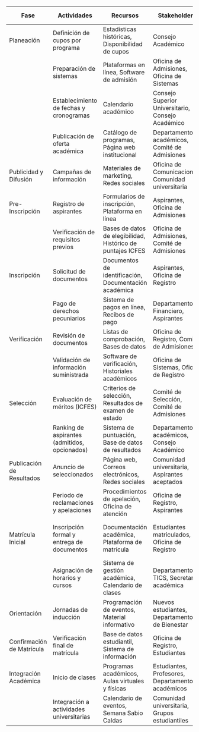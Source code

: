 | Fase                      | Actividades                                   | Recursos                                                    | Stakeholders                                       | Punto de Control                                      |
|---------------------------|-----------------------------------------------|-------------------------------------------------------------|----------------------------------------------------|-------------------------------------------------------|
| Planeación                | Definición de cupos por programa              | Estadísticas históricas, Disponibilidad de cupos            | Consejo Académico                                  | Aprobación y publicación de cupos                     |
|                           | Preparación de sistemas                       | Plataformas en línea, Software de admisión                  | Oficina de Admisiones, Oficina de Sistemas         | Pruebas y funcionamiento del sistema                  |
|                           | Establecimiento de fechas y cronogramas       | Calendario académico                                        | Consejo Superior Universitario, Consejo Académico  | Publicación del calendario académico                  |
|                           | Publicación de oferta académica               | Catálogo de programas, Página web institucional             | Departamentos académicos, Comité de Admisiones     | Actualización y disponibilidad de la oferta académica |
| Publicidad y Difusión     | Campañas de información                       | Materiales de marketing, Redes sociales                     | Oficina de Comunicaciones, Comunidad universitaria | Cobertura y alcance de la campaña                     |
| Pre-Inscripción           | Registro de aspirantes                        | Formularios de inscripción, Plataforma en línea             | Aspirantes, Oficina de Admisiones                  | Registro completo de aspirantes                       |
|                           | Verificación de requisitos previos            | Bases de datos de elegibilidad, Histórico de puntajes ICFES | Oficina de Admisiones, Comité de Admisiones        | Cumplimiento de criterios de admisión                 |
| Inscripción               | Solicitud de documentos                       | Documentos de identificación, Documentación académica       | Aspirantes, Oficina de Registro                    | Completa recepción de documentos                      |
|                           | Pago de derechos pecuniarios                  | Sistema de pagos en línea, Recibos de pago                  | Departamento Financiero, Aspirantes                | Confirmación de pago                                  |
| Verificación              | Revisión de documentos                        | Listas de comprobación, Bases de datos                      | Oficina de Registro, Comité de Admisiones          | Verificación de documentación                         |
|                           | Validación de información suministrada        | Software de verificación, Historiales académicos            | Oficina de Sistemas, Oficina de Registro           | Integridad y exactitud de datos                       |
| Selección                 | Evaluación de méritos (ICFES)                 | Criterios de selección, Resultados de examen de estado      | Comité de Selección, Comité de Admisiones          | Lista de admitidos                                    |
|                           | Ranking de aspirantes (admitidos, opcionados) | Sistema de puntuación, Base de datos de resultados          | Departamentos académicos, Consejo Académico        | Publicación de resultados y listas de espera          |
| Publicación de Resultados | Anuncio de seleccionados                      | Página web, Correos electrónicos, Redes sociales            | Comunidad universitaria, Aspirantes aceptados      | Publicación oficial y notificación a aspirantes       |
|                           | Periodo de reclamaciones y apelaciones        | Procedimientos de apelación, Oficina de atención            | Oficina de Registro, Aspirantes                    | Resolución de reclamaciones                           |
| Matrícula Inicial         | Inscripción formal y entrega de documentos    | Documentación académica, Plataforma de matrícula            | Estudiantes matriculados, Oficina de Registro      | Comprobación de documentación y matrícula efectiva    |
|                           | Asignación de horarios y cursos               | Sistema de gestión académica, Calendario de clases          | Departamento TICS, Secretaría académica            | Confirmación de horarios                              |
| Orientación               | Jornadas de inducción                         | Programación de eventos, Material informativo               | Nuevos estudiantes, Departamento de Bienestar      | Asistencia y participación en orientación             |
| Confirmación de Matrícula | Verificación final de matrícula               | Base de datos estudiantil, Sistema de información           | Oficina de Registro, Estudiantes                   | Confirmación de estatus de matrícula                  |
| Integración Académica     | Inicio de clases                              | Programas académicos, Aulas virtuales y físicas             | Estudiantes, Profesores, Departamentos académicos  | Asistencia a clases                                   |
|                           | Integración a actividades universitarias      | Calendario de eventos, Semana Sabio Caldas                  | Comunidad universitaria, Grupos estudiantiles      | Participación activa en la comunidad                  |
